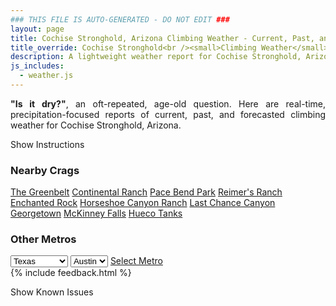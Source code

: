 ```yaml
---
### THIS FILE IS AUTO-GENERATED - DO NOT EDIT ###
layout: page
title: Cochise Stronghold, Arizona Climbing Weather - Current, Past, and Forecasted Report
title_override: Cochise Stronghold<br /><small>Climbing Weather</small>
description: A lightweight weather report for Cochise Stronghold, Arizona. Optimized for slow internet connections.
js_includes:
  - weather.js
---
```


<section class="measure center lh-copy f5-ns f6 ph2 mv4" style="text-align: justify;">
<strong>"Is it dry?"</strong>, an oft-repeated, age-old question. Here are real-time,
precipitation-focused reports of current, past, and forecasted climbing weather for Cochise Stronghold, Arizona.
</section>

<p id="settings-toggle" class="mw5 b center tc hover-light-red black-70 pointer">Show Instructions</p>
<section id="settings" class="overflow-hidden" style="display:none;">
    <div class="mv2 ph2 center">
        <div class="fn f6 tc pv2">
            <p class="measure lh-copy center"><strong>Show/hide hourly forecasts</strong> by clicking the desired day.</p>
            <hr class="mw5 p0 mv2 o-60 b0 bt b--light-red light-red bg-light-red">
            <p class="measure lh-copy center"><strong>Current and Past conditions</strong> are measured by the nearest weather station. <strong>Forecast conditions</strong> are calculated and polled separately.</p>
            <hr class="mw5 p0 mv2 o-60 b0 bt b--light-red light-red bg-light-red">
            <p class="measure lh-copy center"><strong>Having issues?</strong> Try <a id="clear-cache" class="no-underline relative fancy-link light-red hover-light-red" href="#">clearing the local cache</a>.</p>
            <hr class="mw5 p0 mv2 o-60 b0 bt b--light-red light-red bg-light-red">
            <p class="measure lh-copy center">Weather data sourced from <a class="no-underline fancy-link relative light-red" target="_blank" href="https://www.weather.gov/documentation/services-web-api">weather.gov</a>.</p>
        </div>
    </div>
</section>
<section id="weather" data-crag="cochise-stronghold-arizona" class="mv4-ns mv3 ph2 center"></section>
<section id="nearby" class="tc lh-copy">
  <h3>Nearby Crags</h3>
<a class="nowrap no-underline fancy-link relative light-red mh3" href="/crags/the-greenbelt-texas-weather.html">The Greenbelt</a>
<a class="nowrap no-underline fancy-link relative light-red mh3" href="/crags/continental-ranch-texas-weather.html">Continental Ranch</a>
<a class="nowrap no-underline fancy-link relative light-red mh3" href="/crags/pace-bend-park-texas-weather.html">Pace Bend Park</a>
<a class="nowrap no-underline fancy-link relative light-red mh3" href="/crags/reimers-ranch-texas-weather.html">Reimer's Ranch</a>
<a class="nowrap no-underline fancy-link relative light-red mh3" href="/crags/enchanted-rock-texas-weather.html">Enchanted Rock</a>
<a class="nowrap no-underline fancy-link relative light-red mh3" href="/crags/horseshoe-canyon-ranch-arkansas-weather.html">Horseshoe Canyon Ranch</a>
<a class="nowrap no-underline fancy-link relative light-red mh3" href="/crags/last-chance-canyon-new-mexico-weather.html">Last Chance Canyon</a>
<a class="nowrap no-underline fancy-link relative light-red mh3" href="/crags/georgetown-texas-weather.html">Georgetown</a>
<a class="nowrap no-underline fancy-link relative light-red mh3" href="/crags/mckinney-falls-texas-weather.html">McKinney Falls</a>
<a class="nowrap no-underline fancy-link relative light-red mh3" href="/crags/hueco-tanks-texas-weather.html">Hueco Tanks</a>
</section>
<section id="nearby" class="tc lh-copy">
  <h3>Other Metros</h3>
  <select class="ma1 bg-near-white pa2" id="stateSel">
    <option value="Texas" selected>Texas</option>
    <option value="Washington">Washington</option>
    <option value="Colorado">Colorado</option>
    <option value="Tennessee">Tennessee</option>
    <option value="Utah">Utah</option>
    <option value="California">California</option>
  </select>
  <select class="ma1 bg-near-white pa2" id="citySel">
    <option value="Austin" selected>Austin</option>
  </select>
  <a id="selectMetro" class="f6 link dim ph3 pv2 ma1 dib white bg-light-red" href="/crags/austin-texas-weather.html">Select Metro</a>
  <script>
    var states = [];
    states["Texas"] = "Austin"
    states["Washington"] = "Seattle"
    states["Colorado"] = "Denver"
    states["Tennessee"] = "Nashville"
    states["Utah"] = "Salt Lake City"
    states["California"] = "San Francisco|Los Angeles"
  </script>
</section>
{% include feedback.html %}
<p id="issues-toggle" class="mw5 b center tc hover-light-red black-70 pointer">Show Known Issues</p>
<section id="issues" class="overflow-hidden tc f6">
</section>

<script>
  var weekly_TWC_125_31 = {"updated":"2021-12-04T05:29:51+00:00","units":"us","forecastGenerator":"BaselineForecastGenerator","generatedAt":"2021-12-04T08:46:04+00:00","updateTime":"2021-12-04T05:29:51+00:00","validTimes":"2021-12-03T23:00:00+00:00/P7DT2H","elevation":{"unitCode":"wmoUnit:m","value":1712.0616},"periods":[{"number":1,"name":"Overnight","startTime":"2021-12-04T01:00:00-07:00","endTime":"2021-12-04T06:00:00-07:00","isDaytime":false,"temperature":45,"temperatureUnit":"F","temperatureTrend":null,"windSpeed":"3 mph","windDirection":"W","icon":"https://api.weather.gov/icons/land/night/few?size=medium","shortForecast":"Mostly Clear","detailedForecast":"Mostly clear, with a low around 45. West wind around 3 mph."},{"number":2,"name":"Saturday","startTime":"2021-12-04T06:00:00-07:00","endTime":"2021-12-04T18:00:00-07:00","isDaytime":true,"temperature":61,"temperatureUnit":"F","temperatureTrend":"falling","windSpeed":"2 to 6 mph","windDirection":"SSE","icon":"https://api.weather.gov/icons/land/day/sct?size=medium","shortForecast":"Mostly Sunny","detailedForecast":"Mostly sunny. High near 61, with temperatures falling to around 56 in the afternoon. South southeast wind 2 to 6 mph."},{"number":3,"name":"Saturday Night","startTime":"2021-12-04T18:00:00-07:00","endTime":"2021-12-05T06:00:00-07:00","isDaytime":false,"temperature":43,"temperatureUnit":"F","temperatureTrend":null,"windSpeed":"2 to 6 mph","windDirection":"W","icon":"https://api.weather.gov/icons/land/night/few?size=medium","shortForecast":"Mostly Clear","detailedForecast":"Mostly clear, with a low around 43. West wind 2 to 6 mph."},{"number":4,"name":"Sunday","startTime":"2021-12-05T06:00:00-07:00","endTime":"2021-12-05T18:00:00-07:00","isDaytime":true,"temperature":61,"temperatureUnit":"F","temperatureTrend":null,"windSpeed":"7 mph","windDirection":"NNW","icon":"https://api.weather.gov/icons/land/day/skc?size=medium","shortForecast":"Sunny","detailedForecast":"Sunny, with a high near 61. North northwest wind around 7 mph."},{"number":5,"name":"Sunday Night","startTime":"2021-12-05T18:00:00-07:00","endTime":"2021-12-06T06:00:00-07:00","isDaytime":false,"temperature":42,"temperatureUnit":"F","temperatureTrend":null,"windSpeed":"6 mph","windDirection":"SW","icon":"https://api.weather.gov/icons/land/night/skc?size=medium","shortForecast":"Clear","detailedForecast":"Clear, with a low around 42. Southwest wind around 6 mph."},{"number":6,"name":"Monday","startTime":"2021-12-06T06:00:00-07:00","endTime":"2021-12-06T18:00:00-07:00","isDaytime":true,"temperature":63,"temperatureUnit":"F","temperatureTrend":null,"windSpeed":"6 to 12 mph","windDirection":"SSW","icon":"https://api.weather.gov/icons/land/day/skc?size=medium","shortForecast":"Sunny","detailedForecast":"Sunny, with a high near 63."},{"number":7,"name":"Monday Night","startTime":"2021-12-06T18:00:00-07:00","endTime":"2021-12-07T06:00:00-07:00","isDaytime":false,"temperature":43,"temperatureUnit":"F","temperatureTrend":null,"windSpeed":"10 mph","windDirection":"SW","icon":"https://api.weather.gov/icons/land/night/sct?size=medium","shortForecast":"Partly Cloudy","detailedForecast":"Partly cloudy, with a low around 43."},{"number":8,"name":"Tuesday","startTime":"2021-12-07T06:00:00-07:00","endTime":"2021-12-07T18:00:00-07:00","isDaytime":true,"temperature":53,"temperatureUnit":"F","temperatureTrend":null,"windSpeed":"10 to 15 mph","windDirection":"SSW","icon":"https://api.weather.gov/icons/land/day/rain_showers,20?size=medium","shortForecast":"Slight Chance Rain Showers","detailedForecast":"A slight chance of rain showers after 11am. Partly sunny, with a high near 53. Chance of precipitation is 20%."},{"number":9,"name":"Tuesday Night","startTime":"2021-12-07T18:00:00-07:00","endTime":"2021-12-08T06:00:00-07:00","isDaytime":false,"temperature":39,"temperatureUnit":"F","temperatureTrend":null,"windSpeed":"7 to 12 mph","windDirection":"SW","icon":"https://api.weather.gov/icons/land/night/rain_showers,20?size=medium","shortForecast":"Slight Chance Rain Showers","detailedForecast":"A slight chance of rain showers. Partly cloudy, with a low around 39. Chance of precipitation is 20%."},{"number":10,"name":"Wednesday","startTime":"2021-12-08T06:00:00-07:00","endTime":"2021-12-08T18:00:00-07:00","isDaytime":true,"temperature":53,"temperatureUnit":"F","temperatureTrend":null,"windSpeed":"6 to 10 mph","windDirection":"SW","icon":"https://api.weather.gov/icons/land/day/rain_showers,20/sct?size=medium","shortForecast":"Slight Chance Rain Showers then Mostly Sunny","detailedForecast":"A slight chance of rain showers before 11am. Mostly sunny, with a high near 53. Chance of precipitation is 20%."},{"number":11,"name":"Wednesday Night","startTime":"2021-12-08T18:00:00-07:00","endTime":"2021-12-09T06:00:00-07:00","isDaytime":false,"temperature":39,"temperatureUnit":"F","temperatureTrend":null,"windSpeed":"8 mph","windDirection":"WSW","icon":"https://api.weather.gov/icons/land/night/few?size=medium","shortForecast":"Mostly Clear","detailedForecast":"Mostly clear, with a low around 39."},{"number":12,"name":"Thursday","startTime":"2021-12-09T06:00:00-07:00","endTime":"2021-12-09T18:00:00-07:00","isDaytime":true,"temperature":55,"temperatureUnit":"F","temperatureTrend":null,"windSpeed":"8 to 14 mph","windDirection":"SW","icon":"https://api.weather.gov/icons/land/day/few?size=medium","shortForecast":"Sunny","detailedForecast":"Sunny, with a high near 55."},{"number":13,"name":"Thursday Night","startTime":"2021-12-09T18:00:00-07:00","endTime":"2021-12-10T06:00:00-07:00","isDaytime":false,"temperature":43,"temperatureUnit":"F","temperatureTrend":null,"windSpeed":"10 to 14 mph","windDirection":"SW","icon":"https://api.weather.gov/icons/land/night/rain_showers,30/rain_showers,40?size=medium","shortForecast":"Chance Rain Showers","detailedForecast":"A chance of rain showers after 11pm. Partly cloudy, with a low around 43. Chance of precipitation is 40%."},{"number":14,"name":"Friday","startTime":"2021-12-10T06:00:00-07:00","endTime":"2021-12-10T18:00:00-07:00","isDaytime":true,"temperature":50,"temperatureUnit":"F","temperatureTrend":null,"windSpeed":"15 to 18 mph","windDirection":"SW","icon":"https://api.weather.gov/icons/land/day/rain_showers,40?size=medium","shortForecast":"Chance Rain Showers","detailedForecast":"A chance of rain showers. Partly sunny, with a high near 50. Chance of precipitation is 40%."}]}
  var hourly_TWC_125_31 = {"@context":["https://geojson.org/geojson-ld/geojson-context.jsonld",{"@version":"1.1","wx":"https://api.weather.gov/ontology#","geo":"http://www.opengis.net/ont/geosparql#","unit":"http://codes.wmo.int/common/unit/","@vocab":"https://api.weather.gov/ontology#"}],"type":"Feature","geometry":{"type":"Polygon","coordinates":[[[-110.0034649,31.9394525],[-110.0005152,31.916921600000002],[-109.9739618,31.919423400000003],[-109.9769063,31.941954600000003],[-110.0034649,31.9394525]]]},"properties":{"updated":"2021-12-04T05:29:51+00:00","units":"us","forecastGenerator":"HourlyForecastGenerator","generatedAt":"2021-12-04T08:46:05+00:00","updateTime":"2021-12-04T05:29:51+00:00","validTimes":"2021-12-03T23:00:00+00:00/P7DT2H","elevation":{"unitCode":"wmoUnit:m","value":1712.0616},"periods":[{"number":1,"name":"","startTime":"2021-12-04T01:00:00-07:00","endTime":"2021-12-04T02:00:00-07:00","isDaytime":false,"temperature":49,"temperatureUnit":"F","temperatureTrend":null,"windSpeed":"2 mph","windDirection":"W","icon":"https://api.weather.gov/icons/land/night/skc?size=small","shortForecast":"Clear","detailedForecast":""},{"number":2,"name":"","startTime":"2021-12-04T02:00:00-07:00","endTime":"2021-12-04T03:00:00-07:00","isDaytime":false,"temperature":48,"temperatureUnit":"F","temperatureTrend":null,"windSpeed":"3 mph","windDirection":"WNW","icon":"https://api.weather.gov/icons/land/night/skc?size=small","shortForecast":"Clear","detailedForecast":""},{"number":3,"name":"","startTime":"2021-12-04T03:00:00-07:00","endTime":"2021-12-04T04:00:00-07:00","isDaytime":false,"temperature":48,"temperatureUnit":"F","temperatureTrend":null,"windSpeed":"3 mph","windDirection":"S","icon":"https://api.weather.gov/icons/land/night/few?size=small","shortForecast":"Mostly Clear","detailedForecast":""},{"number":4,"name":"","startTime":"2021-12-04T04:00:00-07:00","endTime":"2021-12-04T05:00:00-07:00","isDaytime":false,"temperature":47,"temperatureUnit":"F","temperatureTrend":null,"windSpeed":"3 mph","windDirection":"ENE","icon":"https://api.weather.gov/icons/land/night/few?size=small","shortForecast":"Mostly Clear","detailedForecast":""},{"number":5,"name":"","startTime":"2021-12-04T05:00:00-07:00","endTime":"2021-12-04T06:00:00-07:00","isDaytime":false,"temperature":46,"temperatureUnit":"F","temperatureTrend":null,"windSpeed":"3 mph","windDirection":"ENE","icon":"https://api.weather.gov/icons/land/night/few?size=small","shortForecast":"Mostly Clear","detailedForecast":""},{"number":6,"name":"","startTime":"2021-12-04T06:00:00-07:00","endTime":"2021-12-04T07:00:00-07:00","isDaytime":true,"temperature":46,"temperatureUnit":"F","temperatureTrend":null,"windSpeed":"2 mph","windDirection":"E","icon":"https://api.weather.gov/icons/land/day/sct?size=small","shortForecast":"Mostly Sunny","detailedForecast":""},{"number":7,"name":"","startTime":"2021-12-04T07:00:00-07:00","endTime":"2021-12-04T08:00:00-07:00","isDaytime":true,"temperature":46,"temperatureUnit":"F","temperatureTrend":null,"windSpeed":"3 mph","windDirection":"ESE","icon":"https://api.weather.gov/icons/land/day/sct?size=small","shortForecast":"Mostly Sunny","detailedForecast":""},{"number":8,"name":"","startTime":"2021-12-04T08:00:00-07:00","endTime":"2021-12-04T09:00:00-07:00","isDaytime":true,"temperature":47,"temperatureUnit":"F","temperatureTrend":null,"windSpeed":"5 mph","windDirection":"SE","icon":"https://api.weather.gov/icons/land/day/sct?size=small","shortForecast":"Mostly Sunny","detailedForecast":""},{"number":9,"name":"","startTime":"2021-12-04T09:00:00-07:00","endTime":"2021-12-04T10:00:00-07:00","isDaytime":true,"temperature":53,"temperatureUnit":"F","temperatureTrend":null,"windSpeed":"6 mph","windDirection":"SE","icon":"https://api.weather.gov/icons/land/day/few?size=small","shortForecast":"Sunny","detailedForecast":""},{"number":10,"name":"","startTime":"2021-12-04T10:00:00-07:00","endTime":"2021-12-04T11:00:00-07:00","isDaytime":true,"temperature":56,"temperatureUnit":"F","temperatureTrend":null,"windSpeed":"6 mph","windDirection":"SSE","icon":"https://api.weather.gov/icons/land/day/few?size=small","shortForecast":"Sunny","detailedForecast":""},{"number":11,"name":"","startTime":"2021-12-04T11:00:00-07:00","endTime":"2021-12-04T12:00:00-07:00","isDaytime":true,"temperature":58,"temperatureUnit":"F","temperatureTrend":null,"windSpeed":"6 mph","windDirection":"SSE","icon":"https://api.weather.gov/icons/land/day/few?size=small","shortForecast":"Sunny","detailedForecast":""},{"number":12,"name":"","startTime":"2021-12-04T12:00:00-07:00","endTime":"2021-12-04T13:00:00-07:00","isDaytime":true,"temperature":60,"temperatureUnit":"F","temperatureTrend":null,"windSpeed":"6 mph","windDirection":"SSE","icon":"https://api.weather.gov/icons/land/day/sct?size=small","shortForecast":"Mostly Sunny","detailedForecast":""},{"number":13,"name":"","startTime":"2021-12-04T13:00:00-07:00","endTime":"2021-12-04T14:00:00-07:00","isDaytime":true,"temperature":60,"temperatureUnit":"F","temperatureTrend":null,"windSpeed":"6 mph","windDirection":"S","icon":"https://api.weather.gov/icons/land/day/sct?size=small","shortForecast":"Mostly Sunny","detailedForecast":""},{"number":14,"name":"","startTime":"2021-12-04T14:00:00-07:00","endTime":"2021-12-04T15:00:00-07:00","isDaytime":true,"temperature":61,"temperatureUnit":"F","temperatureTrend":null,"windSpeed":"6 mph","windDirection":"SW","icon":"https://api.weather.gov/icons/land/day/bkn?size=small","shortForecast":"Partly Sunny","detailedForecast":""},{"number":15,"name":"","startTime":"2021-12-04T15:00:00-07:00","endTime":"2021-12-04T16:00:00-07:00","isDaytime":true,"temperature":60,"temperatureUnit":"F","temperatureTrend":null,"windSpeed":"6 mph","windDirection":"SSW","icon":"https://api.weather.gov/icons/land/day/bkn?size=small","shortForecast":"Partly Sunny","detailedForecast":""},{"number":16,"name":"","startTime":"2021-12-04T16:00:00-07:00","endTime":"2021-12-04T17:00:00-07:00","isDaytime":true,"temperature":58,"temperatureUnit":"F","temperatureTrend":null,"windSpeed":"5 mph","windDirection":"SSW","icon":"https://api.weather.gov/icons/land/day/sct?size=small","shortForecast":"Mostly Sunny","detailedForecast":""},{"number":17,"name":"","startTime":"2021-12-04T17:00:00-07:00","endTime":"2021-12-04T18:00:00-07:00","isDaytime":true,"temperature":56,"temperatureUnit":"F","temperatureTrend":null,"windSpeed":"3 mph","windDirection":"WSW","icon":"https://api.weather.gov/icons/land/day/bkn?size=small","shortForecast":"Partly Sunny","detailedForecast":""},{"number":18,"name":"","startTime":"2021-12-04T18:00:00-07:00","endTime":"2021-12-04T19:00:00-07:00","isDaytime":false,"temperature":54,"temperatureUnit":"F","temperatureTrend":null,"windSpeed":"2 mph","windDirection":"WSW","icon":"https://api.weather.gov/icons/land/night/bkn?size=small","shortForecast":"Mostly Cloudy","detailedForecast":""},{"number":19,"name":"","startTime":"2021-12-04T19:00:00-07:00","endTime":"2021-12-04T20:00:00-07:00","isDaytime":false,"temperature":51,"temperatureUnit":"F","temperatureTrend":null,"windSpeed":"2 mph","windDirection":"SW","icon":"https://api.weather.gov/icons/land/night/sct?size=small","shortForecast":"Partly Cloudy","detailedForecast":""},{"number":20,"name":"","startTime":"2021-12-04T20:00:00-07:00","endTime":"2021-12-04T21:00:00-07:00","isDaytime":false,"temperature":49,"temperatureUnit":"F","temperatureTrend":null,"windSpeed":"3 mph","windDirection":"WSW","icon":"https://api.weather.gov/icons/land/night/few?size=small","shortForecast":"Mostly Clear","detailedForecast":""},{"number":21,"name":"","startTime":"2021-12-04T21:00:00-07:00","endTime":"2021-12-04T22:00:00-07:00","isDaytime":false,"temperature":47,"temperatureUnit":"F","temperatureTrend":null,"windSpeed":"3 mph","windDirection":"SW","icon":"https://api.weather.gov/icons/land/night/sct?size=small","shortForecast":"Partly Cloudy","detailedForecast":""},{"number":22,"name":"","startTime":"2021-12-04T22:00:00-07:00","endTime":"2021-12-04T23:00:00-07:00","isDaytime":false,"temperature":46,"temperatureUnit":"F","temperatureTrend":null,"windSpeed":"5 mph","windDirection":"WSW","icon":"https://api.weather.gov/icons/land/night/sct?size=small","shortForecast":"Partly Cloudy","detailedForecast":""},{"number":23,"name":"","startTime":"2021-12-04T23:00:00-07:00","endTime":"2021-12-05T00:00:00-07:00","isDaytime":false,"temperature":46,"temperatureUnit":"F","temperatureTrend":null,"windSpeed":"5 mph","windDirection":"W","icon":"https://api.weather.gov/icons/land/night/few?size=small","shortForecast":"Mostly Clear","detailedForecast":""},{"number":24,"name":"","startTime":"2021-12-05T00:00:00-07:00","endTime":"2021-12-05T01:00:00-07:00","isDaytime":false,"temperature":45,"temperatureUnit":"F","temperatureTrend":null,"windSpeed":"5 mph","windDirection":"WNW","icon":"https://api.weather.gov/icons/land/night/few?size=small","shortForecast":"Mostly Clear","detailedForecast":""},{"number":25,"name":"","startTime":"2021-12-05T01:00:00-07:00","endTime":"2021-12-05T02:00:00-07:00","isDaytime":false,"temperature":45,"temperatureUnit":"F","temperatureTrend":null,"windSpeed":"6 mph","windDirection":"NNW","icon":"https://api.weather.gov/icons/land/night/few?size=small","shortForecast":"Mostly Clear","detailedForecast":""},{"number":26,"name":"","startTime":"2021-12-05T02:00:00-07:00","endTime":"2021-12-05T03:00:00-07:00","isDaytime":false,"temperature":45,"temperatureUnit":"F","temperatureTrend":null,"windSpeed":"6 mph","windDirection":"N","icon":"https://api.weather.gov/icons/land/night/few?size=small","shortForecast":"Mostly Clear","detailedForecast":""},{"number":27,"name":"","startTime":"2021-12-05T03:00:00-07:00","endTime":"2021-12-05T04:00:00-07:00","isDaytime":false,"temperature":44,"temperatureUnit":"F","temperatureTrend":null,"windSpeed":"6 mph","windDirection":"N","icon":"https://api.weather.gov/icons/land/night/few?size=small","shortForecast":"Mostly Clear","detailedForecast":""},{"number":28,"name":"","startTime":"2021-12-05T04:00:00-07:00","endTime":"2021-12-05T05:00:00-07:00","isDaytime":false,"temperature":44,"temperatureUnit":"F","temperatureTrend":null,"windSpeed":"6 mph","windDirection":"N","icon":"https://api.weather.gov/icons/land/night/few?size=small","shortForecast":"Mostly Clear","detailedForecast":""},{"number":29,"name":"","startTime":"2021-12-05T05:00:00-07:00","endTime":"2021-12-05T06:00:00-07:00","isDaytime":false,"temperature":43,"temperatureUnit":"F","temperatureTrend":null,"windSpeed":"6 mph","windDirection":"N","icon":"https://api.weather.gov/icons/land/night/few?size=small","shortForecast":"Mostly Clear","detailedForecast":""},{"number":30,"name":"","startTime":"2021-12-05T06:00:00-07:00","endTime":"2021-12-05T07:00:00-07:00","isDaytime":true,"temperature":42,"temperatureUnit":"F","temperatureTrend":null,"windSpeed":"6 mph","windDirection":"N","icon":"https://api.weather.gov/icons/land/day/skc?size=small","shortForecast":"Sunny","detailedForecast":""},{"number":31,"name":"","startTime":"2021-12-05T07:00:00-07:00","endTime":"2021-12-05T08:00:00-07:00","isDaytime":true,"temperature":42,"temperatureUnit":"F","temperatureTrend":null,"windSpeed":"6 mph","windDirection":"N","icon":"https://api.weather.gov/icons/land/day/skc?size=small","shortForecast":"Sunny","detailedForecast":""},{"number":32,"name":"","startTime":"2021-12-05T08:00:00-07:00","endTime":"2021-12-05T09:00:00-07:00","isDaytime":true,"temperature":44,"temperatureUnit":"F","temperatureTrend":null,"windSpeed":"6 mph","windDirection":"N","icon":"https://api.weather.gov/icons/land/day/skc?size=small","shortForecast":"Sunny","detailedForecast":""},{"number":33,"name":"","startTime":"2021-12-05T09:00:00-07:00","endTime":"2021-12-05T10:00:00-07:00","isDaytime":true,"temperature":47,"temperatureUnit":"F","temperatureTrend":null,"windSpeed":"6 mph","windDirection":"N","icon":"https://api.weather.gov/icons/land/day/skc?size=small","shortForecast":"Sunny","detailedForecast":""},{"number":34,"name":"","startTime":"2021-12-05T10:00:00-07:00","endTime":"2021-12-05T11:00:00-07:00","isDaytime":true,"temperature":52,"temperatureUnit":"F","temperatureTrend":null,"windSpeed":"7 mph","windDirection":"N","icon":"https://api.weather.gov/icons/land/day/skc?size=small","shortForecast":"Sunny","detailedForecast":""},{"number":35,"name":"","startTime":"2021-12-05T11:00:00-07:00","endTime":"2021-12-05T12:00:00-07:00","isDaytime":true,"temperature":56,"temperatureUnit":"F","temperatureTrend":null,"windSpeed":"7 mph","windDirection":"N","icon":"https://api.weather.gov/icons/land/day/skc?size=small","shortForecast":"Sunny","detailedForecast":""},{"number":36,"name":"","startTime":"2021-12-05T12:00:00-07:00","endTime":"2021-12-05T13:00:00-07:00","isDaytime":true,"temperature":59,"temperatureUnit":"F","temperatureTrend":null,"windSpeed":"7 mph","windDirection":"NNW","icon":"https://api.weather.gov/icons/land/day/skc?size=small","shortForecast":"Sunny","detailedForecast":""},{"number":37,"name":"","startTime":"2021-12-05T13:00:00-07:00","endTime":"2021-12-05T14:00:00-07:00","isDaytime":true,"temperature":60,"temperatureUnit":"F","temperatureTrend":null,"windSpeed":"7 mph","windDirection":"NNW","icon":"https://api.weather.gov/icons/land/day/skc?size=small","shortForecast":"Sunny","detailedForecast":""},{"number":38,"name":"","startTime":"2021-12-05T14:00:00-07:00","endTime":"2021-12-05T15:00:00-07:00","isDaytime":true,"temperature":60,"temperatureUnit":"F","temperatureTrend":null,"windSpeed":"7 mph","windDirection":"NW","icon":"https://api.weather.gov/icons/land/day/skc?size=small","shortForecast":"Sunny","detailedForecast":""},{"number":39,"name":"","startTime":"2021-12-05T15:00:00-07:00","endTime":"2021-12-05T16:00:00-07:00","isDaytime":true,"temperature":59,"temperatureUnit":"F","temperatureTrend":null,"windSpeed":"7 mph","windDirection":"NW","icon":"https://api.weather.gov/icons/land/day/skc?size=small","shortForecast":"Sunny","detailedForecast":""},{"number":40,"name":"","startTime":"2021-12-05T16:00:00-07:00","endTime":"2021-12-05T17:00:00-07:00","isDaytime":true,"temperature":57,"temperatureUnit":"F","temperatureTrend":null,"windSpeed":"6 mph","windDirection":"NW","icon":"https://api.weather.gov/icons/land/day/skc?size=small","shortForecast":"Sunny","detailedForecast":""},{"number":41,"name":"","startTime":"2021-12-05T17:00:00-07:00","endTime":"2021-12-05T18:00:00-07:00","isDaytime":true,"temperature":55,"temperatureUnit":"F","temperatureTrend":null,"windSpeed":"6 mph","windDirection":"NW","icon":"https://api.weather.gov/icons/land/day/skc?size=small","shortForecast":"Sunny","detailedForecast":""},{"number":42,"name":"","startTime":"2021-12-05T18:00:00-07:00","endTime":"2021-12-05T19:00:00-07:00","isDaytime":false,"temperature":52,"temperatureUnit":"F","temperatureTrend":null,"windSpeed":"6 mph","windDirection":"NW","icon":"https://api.weather.gov/icons/land/night/skc?size=small","shortForecast":"Clear","detailedForecast":""},{"number":43,"name":"","startTime":"2021-12-05T19:00:00-07:00","endTime":"2021-12-05T20:00:00-07:00","isDaytime":false,"temperature":49,"temperatureUnit":"F","temperatureTrend":null,"windSpeed":"6 mph","windDirection":"WNW","icon":"https://api.weather.gov/icons/land/night/skc?size=small","shortForecast":"Clear","detailedForecast":""},{"number":44,"name":"","startTime":"2021-12-05T20:00:00-07:00","endTime":"2021-12-05T21:00:00-07:00","isDaytime":false,"temperature":47,"temperatureUnit":"F","temperatureTrend":null,"windSpeed":"6 mph","windDirection":"WNW","icon":"https://api.weather.gov/icons/land/night/skc?size=small","shortForecast":"Clear","detailedForecast":""},{"number":45,"name":"","startTime":"2021-12-05T21:00:00-07:00","endTime":"2021-12-05T22:00:00-07:00","isDaytime":false,"temperature":46,"temperatureUnit":"F","temperatureTrend":null,"windSpeed":"6 mph","windDirection":"WNW","icon":"https://api.weather.gov/icons/land/night/skc?size=small","shortForecast":"Clear","detailedForecast":""},{"number":46,"name":"","startTime":"2021-12-05T22:00:00-07:00","endTime":"2021-12-05T23:00:00-07:00","isDaytime":false,"temperature":46,"temperatureUnit":"F","temperatureTrend":null,"windSpeed":"6 mph","windDirection":"W","icon":"https://api.weather.gov/icons/land/night/skc?size=small","shortForecast":"Clear","detailedForecast":""},{"number":47,"name":"","startTime":"2021-12-05T23:00:00-07:00","endTime":"2021-12-06T00:00:00-07:00","isDaytime":false,"temperature":46,"temperatureUnit":"F","temperatureTrend":null,"windSpeed":"6 mph","windDirection":"W","icon":"https://api.weather.gov/icons/land/night/skc?size=small","shortForecast":"Clear","detailedForecast":""},{"number":48,"name":"","startTime":"2021-12-06T00:00:00-07:00","endTime":"2021-12-06T01:00:00-07:00","isDaytime":false,"temperature":46,"temperatureUnit":"F","temperatureTrend":null,"windSpeed":"6 mph","windDirection":"WSW","icon":"https://api.weather.gov/icons/land/night/skc?size=small","shortForecast":"Clear","detailedForecast":""},{"number":49,"name":"","startTime":"2021-12-06T01:00:00-07:00","endTime":"2021-12-06T02:00:00-07:00","isDaytime":false,"temperature":45,"temperatureUnit":"F","temperatureTrend":null,"windSpeed":"6 mph","windDirection":"SSW","icon":"https://api.weather.gov/icons/land/night/skc?size=small","shortForecast":"Clear","detailedForecast":""},{"number":50,"name":"","startTime":"2021-12-06T02:00:00-07:00","endTime":"2021-12-06T03:00:00-07:00","isDaytime":false,"temperature":44,"temperatureUnit":"F","temperatureTrend":null,"windSpeed":"6 mph","windDirection":"S","icon":"https://api.weather.gov/icons/land/night/skc?size=small","shortForecast":"Clear","detailedForecast":""},{"number":51,"name":"","startTime":"2021-12-06T03:00:00-07:00","endTime":"2021-12-06T04:00:00-07:00","isDaytime":false,"temperature":43,"temperatureUnit":"F","temperatureTrend":null,"windSpeed":"6 mph","windDirection":"S","icon":"https://api.weather.gov/icons/land/night/skc?size=small","shortForecast":"Clear","detailedForecast":""},{"number":52,"name":"","startTime":"2021-12-06T04:00:00-07:00","endTime":"2021-12-06T05:00:00-07:00","isDaytime":false,"temperature":43,"temperatureUnit":"F","temperatureTrend":null,"windSpeed":"6 mph","windDirection":"SSE","icon":"https://api.weather.gov/icons/land/night/skc?size=small","shortForecast":"Clear","detailedForecast":""},{"number":53,"name":"","startTime":"2021-12-06T05:00:00-07:00","endTime":"2021-12-06T06:00:00-07:00","isDaytime":false,"temperature":42,"temperatureUnit":"F","temperatureTrend":null,"windSpeed":"6 mph","windDirection":"SSE","icon":"https://api.weather.gov/icons/land/night/skc?size=small","shortForecast":"Clear","detailedForecast":""},{"number":54,"name":"","startTime":"2021-12-06T06:00:00-07:00","endTime":"2021-12-06T07:00:00-07:00","isDaytime":true,"temperature":42,"temperatureUnit":"F","temperatureTrend":null,"windSpeed":"6 mph","windDirection":"SSE","icon":"https://api.weather.gov/icons/land/day/skc?size=small","shortForecast":"Sunny","detailedForecast":""},{"number":55,"name":"","startTime":"2021-12-06T07:00:00-07:00","endTime":"2021-12-06T08:00:00-07:00","isDaytime":true,"temperature":43,"temperatureUnit":"F","temperatureTrend":null,"windSpeed":"6 mph","windDirection":"SSE","icon":"https://api.weather.gov/icons/land/day/skc?size=small","shortForecast":"Sunny","detailedForecast":""},{"number":56,"name":"","startTime":"2021-12-06T08:00:00-07:00","endTime":"2021-12-06T09:00:00-07:00","isDaytime":true,"temperature":45,"temperatureUnit":"F","temperatureTrend":null,"windSpeed":"6 mph","windDirection":"SSE","icon":"https://api.weather.gov/icons/land/day/skc?size=small","shortForecast":"Sunny","detailedForecast":""},{"number":57,"name":"","startTime":"2021-12-06T09:00:00-07:00","endTime":"2021-12-06T10:00:00-07:00","isDaytime":true,"temperature":48,"temperatureUnit":"F","temperatureTrend":null,"windSpeed":"7 mph","windDirection":"SSE","icon":"https://api.weather.gov/icons/land/day/skc?size=small","shortForecast":"Sunny","detailedForecast":""},{"number":58,"name":"","startTime":"2021-12-06T10:00:00-07:00","endTime":"2021-12-06T11:00:00-07:00","isDaytime":true,"temperature":53,"temperatureUnit":"F","temperatureTrend":null,"windSpeed":"8 mph","windDirection":"S","icon":"https://api.weather.gov/icons/land/day/skc?size=small","shortForecast":"Sunny","detailedForecast":""},{"number":59,"name":"","startTime":"2021-12-06T11:00:00-07:00","endTime":"2021-12-06T12:00:00-07:00","isDaytime":true,"temperature":57,"temperatureUnit":"F","temperatureTrend":null,"windSpeed":"9 mph","windDirection":"S","icon":"https://api.weather.gov/icons/land/day/skc?size=small","shortForecast":"Sunny","detailedForecast":""},{"number":60,"name":"","startTime":"2021-12-06T12:00:00-07:00","endTime":"2021-12-06T13:00:00-07:00","isDaytime":true,"temperature":60,"temperatureUnit":"F","temperatureTrend":null,"windSpeed":"10 mph","windDirection":"S","icon":"https://api.weather.gov/icons/land/day/skc?size=small","shortForecast":"Sunny","detailedForecast":""},{"number":61,"name":"","startTime":"2021-12-06T13:00:00-07:00","endTime":"2021-12-06T14:00:00-07:00","isDaytime":true,"temperature":62,"temperatureUnit":"F","temperatureTrend":null,"windSpeed":"12 mph","windDirection":"SW","icon":"https://api.weather.gov/icons/land/day/skc?size=small","shortForecast":"Sunny","detailedForecast":""},{"number":62,"name":"","startTime":"2021-12-06T14:00:00-07:00","endTime":"2021-12-06T15:00:00-07:00","isDaytime":true,"temperature":63,"temperatureUnit":"F","temperatureTrend":null,"windSpeed":"12 mph","windDirection":"SW","icon":"https://api.weather.gov/icons/land/day/skc?size=small","shortForecast":"Sunny","detailedForecast":""},{"number":63,"name":"","startTime":"2021-12-06T15:00:00-07:00","endTime":"2021-12-06T16:00:00-07:00","isDaytime":true,"temperature":62,"temperatureUnit":"F","temperatureTrend":null,"windSpeed":"12 mph","windDirection":"SW","icon":"https://api.weather.gov/icons/land/day/skc?size=small","shortForecast":"Sunny","detailedForecast":""},{"number":64,"name":"","startTime":"2021-12-06T16:00:00-07:00","endTime":"2021-12-06T17:00:00-07:00","isDaytime":true,"temperature":60,"temperatureUnit":"F","temperatureTrend":null,"windSpeed":"10 mph","windDirection":"WSW","icon":"https://api.weather.gov/icons/land/day/few?size=small","shortForecast":"Sunny","detailedForecast":""},{"number":65,"name":"","startTime":"2021-12-06T17:00:00-07:00","endTime":"2021-12-06T18:00:00-07:00","isDaytime":true,"temperature":58,"temperatureUnit":"F","temperatureTrend":null,"windSpeed":"10 mph","windDirection":"WSW","icon":"https://api.weather.gov/icons/land/day/few?size=small","shortForecast":"Sunny","detailedForecast":""},{"number":66,"name":"","startTime":"2021-12-06T18:00:00-07:00","endTime":"2021-12-06T19:00:00-07:00","isDaytime":false,"temperature":55,"temperatureUnit":"F","temperatureTrend":null,"windSpeed":"10 mph","windDirection":"WSW","icon":"https://api.weather.gov/icons/land/night/few?size=small","shortForecast":"Mostly Clear","detailedForecast":""},{"number":67,"name":"","startTime":"2021-12-06T19:00:00-07:00","endTime":"2021-12-06T20:00:00-07:00","isDaytime":false,"temperature":52,"temperatureUnit":"F","temperatureTrend":null,"windSpeed":"10 mph","windDirection":"SW","icon":"https://api.weather.gov/icons/land/night/few?size=small","shortForecast":"Mostly Clear","detailedForecast":""},{"number":68,"name":"","startTime":"2021-12-06T20:00:00-07:00","endTime":"2021-12-06T21:00:00-07:00","isDaytime":false,"temperature":50,"temperatureUnit":"F","temperatureTrend":null,"windSpeed":"10 mph","windDirection":"SW","icon":"https://api.weather.gov/icons/land/night/few?size=small","shortForecast":"Mostly Clear","detailedForecast":""},{"number":69,"name":"","startTime":"2021-12-06T21:00:00-07:00","endTime":"2021-12-06T22:00:00-07:00","isDaytime":false,"temperature":48,"temperatureUnit":"F","temperatureTrend":null,"windSpeed":"10 mph","windDirection":"SW","icon":"https://api.weather.gov/icons/land/night/few?size=small","shortForecast":"Mostly Clear","detailedForecast":""},{"number":70,"name":"","startTime":"2021-12-06T22:00:00-07:00","endTime":"2021-12-06T23:00:00-07:00","isDaytime":false,"temperature":47,"temperatureUnit":"F","temperatureTrend":null,"windSpeed":"10 mph","windDirection":"SW","icon":"https://api.weather.gov/icons/land/night/sct?size=small","shortForecast":"Partly Cloudy","detailedForecast":""},{"number":71,"name":"","startTime":"2021-12-06T23:00:00-07:00","endTime":"2021-12-07T00:00:00-07:00","isDaytime":false,"temperature":47,"temperatureUnit":"F","temperatureTrend":null,"windSpeed":"10 mph","windDirection":"SSW","icon":"https://api.weather.gov/icons/land/night/sct?size=small","shortForecast":"Partly Cloudy","detailedForecast":""},{"number":72,"name":"","startTime":"2021-12-07T00:00:00-07:00","endTime":"2021-12-07T01:00:00-07:00","isDaytime":false,"temperature":47,"temperatureUnit":"F","temperatureTrend":null,"windSpeed":"10 mph","windDirection":"SSW","icon":"https://api.weather.gov/icons/land/night/sct?size=small","shortForecast":"Partly Cloudy","detailedForecast":""},{"number":73,"name":"","startTime":"2021-12-07T01:00:00-07:00","endTime":"2021-12-07T02:00:00-07:00","isDaytime":false,"temperature":47,"temperatureUnit":"F","temperatureTrend":null,"windSpeed":"10 mph","windDirection":"SSW","icon":"https://api.weather.gov/icons/land/night/sct?size=small","shortForecast":"Partly Cloudy","detailedForecast":""},{"number":74,"name":"","startTime":"2021-12-07T02:00:00-07:00","endTime":"2021-12-07T03:00:00-07:00","isDaytime":false,"temperature":46,"temperatureUnit":"F","temperatureTrend":null,"windSpeed":"10 mph","windDirection":"SSW","icon":"https://api.weather.gov/icons/land/night/sct?size=small","shortForecast":"Partly Cloudy","detailedForecast":""},{"number":75,"name":"","startTime":"2021-12-07T03:00:00-07:00","endTime":"2021-12-07T04:00:00-07:00","isDaytime":false,"temperature":46,"temperatureUnit":"F","temperatureTrend":null,"windSpeed":"10 mph","windDirection":"SSW","icon":"https://api.weather.gov/icons/land/night/sct?size=small","shortForecast":"Partly Cloudy","detailedForecast":""},{"number":76,"name":"","startTime":"2021-12-07T04:00:00-07:00","endTime":"2021-12-07T05:00:00-07:00","isDaytime":false,"temperature":46,"temperatureUnit":"F","temperatureTrend":null,"windSpeed":"10 mph","windDirection":"S","icon":"https://api.weather.gov/icons/land/night/bkn?size=small","shortForecast":"Mostly Cloudy","detailedForecast":""},{"number":77,"name":"","startTime":"2021-12-07T05:00:00-07:00","endTime":"2021-12-07T06:00:00-07:00","isDaytime":false,"temperature":46,"temperatureUnit":"F","temperatureTrend":null,"windSpeed":"10 mph","windDirection":"S","icon":"https://api.weather.gov/icons/land/night/bkn?size=small","shortForecast":"Mostly Cloudy","detailedForecast":""},{"number":78,"name":"","startTime":"2021-12-07T06:00:00-07:00","endTime":"2021-12-07T07:00:00-07:00","isDaytime":true,"temperature":45,"temperatureUnit":"F","temperatureTrend":null,"windSpeed":"10 mph","windDirection":"S","icon":"https://api.weather.gov/icons/land/day/bkn?size=small","shortForecast":"Mostly Cloudy","detailedForecast":""},{"number":79,"name":"","startTime":"2021-12-07T07:00:00-07:00","endTime":"2021-12-07T08:00:00-07:00","isDaytime":true,"temperature":44,"temperatureUnit":"F","temperatureTrend":null,"windSpeed":"10 mph","windDirection":"S","icon":"https://api.weather.gov/icons/land/day/bkn?size=small","shortForecast":"Mostly Cloudy","detailedForecast":""},{"number":80,"name":"","startTime":"2021-12-07T08:00:00-07:00","endTime":"2021-12-07T09:00:00-07:00","isDaytime":true,"temperature":45,"temperatureUnit":"F","temperatureTrend":null,"windSpeed":"12 mph","windDirection":"S","icon":"https://api.weather.gov/icons/land/day/bkn?size=small","shortForecast":"Mostly Cloudy","detailedForecast":""},{"number":81,"name":"","startTime":"2021-12-07T09:00:00-07:00","endTime":"2021-12-07T10:00:00-07:00","isDaytime":true,"temperature":47,"temperatureUnit":"F","temperatureTrend":null,"windSpeed":"13 mph","windDirection":"SSW","icon":"https://api.weather.gov/icons/land/day/bkn?size=small","shortForecast":"Partly Sunny","detailedForecast":""},{"number":82,"name":"","startTime":"2021-12-07T10:00:00-07:00","endTime":"2021-12-07T11:00:00-07:00","isDaytime":true,"temperature":49,"temperatureUnit":"F","temperatureTrend":null,"windSpeed":"14 mph","windDirection":"SSW","icon":"https://api.weather.gov/icons/land/day/bkn?size=small","shortForecast":"Partly Sunny","detailedForecast":""},{"number":83,"name":"","startTime":"2021-12-07T11:00:00-07:00","endTime":"2021-12-07T12:00:00-07:00","isDaytime":true,"temperature":52,"temperatureUnit":"F","temperatureTrend":null,"windSpeed":"15 mph","windDirection":"SSW","icon":"https://api.weather.gov/icons/land/day/rain_showers?size=small","shortForecast":"Slight Chance Rain Showers","detailedForecast":""},{"number":84,"name":"","startTime":"2021-12-07T12:00:00-07:00","endTime":"2021-12-07T13:00:00-07:00","isDaytime":true,"temperature":53,"temperatureUnit":"F","temperatureTrend":null,"windSpeed":"15 mph","windDirection":"SSW","icon":"https://api.weather.gov/icons/land/day/rain_showers?size=small","shortForecast":"Slight Chance Rain Showers","detailedForecast":""},{"number":85,"name":"","startTime":"2021-12-07T13:00:00-07:00","endTime":"2021-12-07T14:00:00-07:00","isDaytime":true,"temperature":54,"temperatureUnit":"F","temperatureTrend":null,"windSpeed":"15 mph","windDirection":"SW","icon":"https://api.weather.gov/icons/land/day/rain_showers?size=small","shortForecast":"Slight Chance Rain Showers","detailedForecast":""},{"number":86,"name":"","startTime":"2021-12-07T14:00:00-07:00","endTime":"2021-12-07T15:00:00-07:00","isDaytime":true,"temperature":53,"temperatureUnit":"F","temperatureTrend":null,"windSpeed":"15 mph","windDirection":"SW","icon":"https://api.weather.gov/icons/land/day/rain_showers?size=small","shortForecast":"Slight Chance Rain Showers","detailedForecast":""},{"number":87,"name":"","startTime":"2021-12-07T15:00:00-07:00","endTime":"2021-12-07T16:00:00-07:00","isDaytime":true,"temperature":51,"temperatureUnit":"F","temperatureTrend":null,"windSpeed":"15 mph","windDirection":"SW","icon":"https://api.weather.gov/icons/land/day/rain_showers?size=small","shortForecast":"Slight Chance Rain Showers","detailedForecast":""},{"number":88,"name":"","startTime":"2021-12-07T16:00:00-07:00","endTime":"2021-12-07T17:00:00-07:00","isDaytime":true,"temperature":49,"temperatureUnit":"F","temperatureTrend":null,"windSpeed":"14 mph","windDirection":"SW","icon":"https://api.weather.gov/icons/land/day/rain_showers?size=small","shortForecast":"Slight Chance Rain Showers","detailedForecast":""},{"number":89,"name":"","startTime":"2021-12-07T17:00:00-07:00","endTime":"2021-12-07T18:00:00-07:00","isDaytime":true,"temperature":46,"temperatureUnit":"F","temperatureTrend":null,"windSpeed":"13 mph","windDirection":"SW","icon":"https://api.weather.gov/icons/land/day/rain_showers?size=small","shortForecast":"Slight Chance Rain Showers","detailedForecast":""},{"number":90,"name":"","startTime":"2021-12-07T18:00:00-07:00","endTime":"2021-12-07T19:00:00-07:00","isDaytime":false,"temperature":44,"temperatureUnit":"F","temperatureTrend":null,"windSpeed":"12 mph","windDirection":"SW","icon":"https://api.weather.gov/icons/land/night/rain_showers?size=small","shortForecast":"Slight Chance Rain Showers","detailedForecast":""},{"number":91,"name":"","startTime":"2021-12-07T19:00:00-07:00","endTime":"2021-12-07T20:00:00-07:00","isDaytime":false,"temperature":42,"temperatureUnit":"F","temperatureTrend":null,"windSpeed":"10 mph","windDirection":"WSW","icon":"https://api.weather.gov/icons/land/night/rain_showers?size=small","shortForecast":"Slight Chance Rain Showers","detailedForecast":""},{"number":92,"name":"","startTime":"2021-12-07T20:00:00-07:00","endTime":"2021-12-07T21:00:00-07:00","isDaytime":false,"temperature":40,"temperatureUnit":"F","temperatureTrend":null,"windSpeed":"9 mph","windDirection":"WSW","icon":"https://api.weather.gov/icons/land/night/rain_showers?size=small","shortForecast":"Slight Chance Rain Showers","detailedForecast":""},{"number":93,"name":"","startTime":"2021-12-07T21:00:00-07:00","endTime":"2021-12-07T22:00:00-07:00","isDaytime":false,"temperature":39,"temperatureUnit":"F","temperatureTrend":null,"windSpeed":"9 mph","windDirection":"WSW","icon":"https://api.weather.gov/icons/land/night/rain_showers?size=small","shortForecast":"Slight Chance Rain Showers","detailedForecast":""},{"number":94,"name":"","startTime":"2021-12-07T22:00:00-07:00","endTime":"2021-12-07T23:00:00-07:00","isDaytime":false,"temperature":39,"temperatureUnit":"F","temperatureTrend":null,"windSpeed":"10 mph","windDirection":"SW","icon":"https://api.weather.gov/icons/land/night/rain_showers?size=small","shortForecast":"Slight Chance Rain Showers","detailedForecast":""},{"number":95,"name":"","startTime":"2021-12-07T23:00:00-07:00","endTime":"2021-12-08T00:00:00-07:00","isDaytime":false,"temperature":39,"temperatureUnit":"F","temperatureTrend":null,"windSpeed":"10 mph","windDirection":"SW","icon":"https://api.weather.gov/icons/land/night/rain_showers?size=small","shortForecast":"Slight Chance Rain Showers","detailedForecast":""},{"number":96,"name":"","startTime":"2021-12-08T00:00:00-07:00","endTime":"2021-12-08T01:00:00-07:00","isDaytime":false,"temperature":39,"temperatureUnit":"F","temperatureTrend":null,"windSpeed":"9 mph","windDirection":"SW","icon":"https://api.weather.gov/icons/land/night/rain_showers?size=small","shortForecast":"Slight Chance Rain Showers","detailedForecast":""},{"number":97,"name":"","startTime":"2021-12-08T01:00:00-07:00","endTime":"2021-12-08T02:00:00-07:00","isDaytime":false,"temperature":39,"temperatureUnit":"F","temperatureTrend":null,"windSpeed":"8 mph","windDirection":"SSW","icon":"https://api.weather.gov/icons/land/night/rain_showers?size=small","shortForecast":"Slight Chance Rain Showers","detailedForecast":""},{"number":98,"name":"","startTime":"2021-12-08T02:00:00-07:00","endTime":"2021-12-08T03:00:00-07:00","isDaytime":false,"temperature":39,"temperatureUnit":"F","temperatureTrend":null,"windSpeed":"7 mph","windDirection":"SSW","icon":"https://api.weather.gov/icons/land/night/rain_showers?size=small","shortForecast":"Slight Chance Rain Showers","detailedForecast":""},{"number":99,"name":"","startTime":"2021-12-08T03:00:00-07:00","endTime":"2021-12-08T04:00:00-07:00","isDaytime":false,"temperature":40,"temperatureUnit":"F","temperatureTrend":null,"windSpeed":"7 mph","windDirection":"SSW","icon":"https://api.weather.gov/icons/land/night/rain_showers?size=small","shortForecast":"Slight Chance Rain Showers","detailedForecast":""},{"number":100,"name":"","startTime":"2021-12-08T04:00:00-07:00","endTime":"2021-12-08T05:00:00-07:00","isDaytime":false,"temperature":39,"temperatureUnit":"F","temperatureTrend":null,"windSpeed":"7 mph","windDirection":"S","icon":"https://api.weather.gov/icons/land/night/rain_showers?size=small","shortForecast":"Slight Chance Rain Showers","detailedForecast":""},{"number":101,"name":"","startTime":"2021-12-08T05:00:00-07:00","endTime":"2021-12-08T06:00:00-07:00","isDaytime":false,"temperature":39,"temperatureUnit":"F","temperatureTrend":null,"windSpeed":"7 mph","windDirection":"S","icon":"https://api.weather.gov/icons/land/night/rain_showers?size=small","shortForecast":"Slight Chance Rain Showers","detailedForecast":""},{"number":102,"name":"","startTime":"2021-12-08T06:00:00-07:00","endTime":"2021-12-08T07:00:00-07:00","isDaytime":true,"temperature":38,"temperatureUnit":"F","temperatureTrend":null,"windSpeed":"7 mph","windDirection":"S","icon":"https://api.weather.gov/icons/land/day/rain_showers?size=small","shortForecast":"Slight Chance Rain Showers","detailedForecast":""},{"number":103,"name":"","startTime":"2021-12-08T07:00:00-07:00","endTime":"2021-12-08T08:00:00-07:00","isDaytime":true,"temperature":38,"temperatureUnit":"F","temperatureTrend":null,"windSpeed":"6 mph","windDirection":"S","icon":"https://api.weather.gov/icons/land/day/rain_showers?size=small","shortForecast":"Slight Chance Rain Showers","detailedForecast":""},{"number":104,"name":"","startTime":"2021-12-08T08:00:00-07:00","endTime":"2021-12-08T09:00:00-07:00","isDaytime":true,"temperature":39,"temperatureUnit":"F","temperatureTrend":null,"windSpeed":"6 mph","windDirection":"S","icon":"https://api.weather.gov/icons/land/day/rain_showers?size=small","shortForecast":"Slight Chance Rain Showers","detailedForecast":""},{"number":105,"name":"","startTime":"2021-12-08T09:00:00-07:00","endTime":"2021-12-08T10:00:00-07:00","isDaytime":true,"temperature":41,"temperatureUnit":"F","temperatureTrend":null,"windSpeed":"7 mph","windDirection":"S","icon":"https://api.weather.gov/icons/land/day/rain_showers?size=small","shortForecast":"Slight Chance Rain Showers","detailedForecast":""},{"number":106,"name":"","startTime":"2021-12-08T10:00:00-07:00","endTime":"2021-12-08T11:00:00-07:00","isDaytime":true,"temperature":44,"temperatureUnit":"F","temperatureTrend":null,"windSpeed":"8 mph","windDirection":"SSW","icon":"https://api.weather.gov/icons/land/day/rain_showers?size=small","shortForecast":"Slight Chance Rain Showers","detailedForecast":""},{"number":107,"name":"","startTime":"2021-12-08T11:00:00-07:00","endTime":"2021-12-08T12:00:00-07:00","isDaytime":true,"temperature":47,"temperatureUnit":"F","temperatureTrend":null,"windSpeed":"9 mph","windDirection":"SSW","icon":"https://api.weather.gov/icons/land/day/few?size=small","shortForecast":"Sunny","detailedForecast":""},{"number":108,"name":"","startTime":"2021-12-08T12:00:00-07:00","endTime":"2021-12-08T13:00:00-07:00","isDaytime":true,"temperature":50,"temperatureUnit":"F","temperatureTrend":null,"windSpeed":"10 mph","windDirection":"SW","icon":"https://api.weather.gov/icons/land/day/few?size=small","shortForecast":"Sunny","detailedForecast":""},{"number":109,"name":"","startTime":"2021-12-08T13:00:00-07:00","endTime":"2021-12-08T14:00:00-07:00","isDaytime":true,"temperature":52,"temperatureUnit":"F","temperatureTrend":null,"windSpeed":"10 mph","windDirection":"WSW","icon":"https://api.weather.gov/icons/land/day/few?size=small","shortForecast":"Sunny","detailedForecast":""},{"number":110,"name":"","startTime":"2021-12-08T14:00:00-07:00","endTime":"2021-12-08T15:00:00-07:00","isDaytime":true,"temperature":52,"temperatureUnit":"F","temperatureTrend":null,"windSpeed":"10 mph","windDirection":"WSW","icon":"https://api.weather.gov/icons/land/day/few?size=small","shortForecast":"Sunny","detailedForecast":""},{"number":111,"name":"","startTime":"2021-12-08T15:00:00-07:00","endTime":"2021-12-08T16:00:00-07:00","isDaytime":true,"temperature":52,"temperatureUnit":"F","temperatureTrend":null,"windSpeed":"10 mph","windDirection":"W","icon":"https://api.weather.gov/icons/land/day/few?size=small","shortForecast":"Sunny","detailedForecast":""},{"number":112,"name":"","startTime":"2021-12-08T16:00:00-07:00","endTime":"2021-12-08T17:00:00-07:00","isDaytime":true,"temperature":50,"temperatureUnit":"F","temperatureTrend":null,"windSpeed":"9 mph","windDirection":"W","icon":"https://api.weather.gov/icons/land/day/few?size=small","shortForecast":"Sunny","detailedForecast":""},{"number":113,"name":"","startTime":"2021-12-08T17:00:00-07:00","endTime":"2021-12-08T18:00:00-07:00","isDaytime":true,"temperature":48,"temperatureUnit":"F","temperatureTrend":null,"windSpeed":"8 mph","windDirection":"W","icon":"https://api.weather.gov/icons/land/day/few?size=small","shortForecast":"Sunny","detailedForecast":""},{"number":114,"name":"","startTime":"2021-12-08T18:00:00-07:00","endTime":"2021-12-08T19:00:00-07:00","isDaytime":false,"temperature":46,"temperatureUnit":"F","temperatureTrend":null,"windSpeed":"8 mph","windDirection":"W","icon":"https://api.weather.gov/icons/land/night/few?size=small","shortForecast":"Mostly Clear","detailedForecast":""},{"number":115,"name":"","startTime":"2021-12-08T19:00:00-07:00","endTime":"2021-12-08T20:00:00-07:00","isDaytime":false,"temperature":44,"temperatureUnit":"F","temperatureTrend":null,"windSpeed":"7 mph","windDirection":"W","icon":"https://api.weather.gov/icons/land/night/few?size=small","shortForecast":"Mostly Clear","detailedForecast":""},{"number":116,"name":"","startTime":"2021-12-08T20:00:00-07:00","endTime":"2021-12-08T21:00:00-07:00","isDaytime":false,"temperature":43,"temperatureUnit":"F","temperatureTrend":null,"windSpeed":"7 mph","windDirection":"WSW","icon":"https://api.weather.gov/icons/land/night/few?size=small","shortForecast":"Mostly Clear","detailedForecast":""},{"number":117,"name":"","startTime":"2021-12-08T21:00:00-07:00","endTime":"2021-12-08T22:00:00-07:00","isDaytime":false,"temperature":42,"temperatureUnit":"F","temperatureTrend":null,"windSpeed":"7 mph","windDirection":"WSW","icon":"https://api.weather.gov/icons/land/night/few?size=small","shortForecast":"Mostly Clear","detailedForecast":""},{"number":118,"name":"","startTime":"2021-12-08T22:00:00-07:00","endTime":"2021-12-08T23:00:00-07:00","isDaytime":false,"temperature":41,"temperatureUnit":"F","temperatureTrend":null,"windSpeed":"7 mph","windDirection":"WSW","icon":"https://api.weather.gov/icons/land/night/few?size=small","shortForecast":"Mostly Clear","detailedForecast":""},{"number":119,"name":"","startTime":"2021-12-08T23:00:00-07:00","endTime":"2021-12-09T00:00:00-07:00","isDaytime":false,"temperature":41,"temperatureUnit":"F","temperatureTrend":null,"windSpeed":"7 mph","windDirection":"SW","icon":"https://api.weather.gov/icons/land/night/few?size=small","shortForecast":"Mostly Clear","detailedForecast":""},{"number":120,"name":"","startTime":"2021-12-09T00:00:00-07:00","endTime":"2021-12-09T01:00:00-07:00","isDaytime":false,"temperature":41,"temperatureUnit":"F","temperatureTrend":null,"windSpeed":"7 mph","windDirection":"SW","icon":"https://api.weather.gov/icons/land/night/few?size=small","shortForecast":"Mostly Clear","detailedForecast":""},{"number":121,"name":"","startTime":"2021-12-09T01:00:00-07:00","endTime":"2021-12-09T02:00:00-07:00","isDaytime":false,"temperature":41,"temperatureUnit":"F","temperatureTrend":null,"windSpeed":"8 mph","windDirection":"SW","icon":"https://api.weather.gov/icons/land/night/few?size=small","shortForecast":"Mostly Clear","detailedForecast":""},{"number":122,"name":"","startTime":"2021-12-09T02:00:00-07:00","endTime":"2021-12-09T03:00:00-07:00","isDaytime":false,"temperature":40,"temperatureUnit":"F","temperatureTrend":null,"windSpeed":"8 mph","windDirection":"SW","icon":"https://api.weather.gov/icons/land/night/few?size=small","shortForecast":"Mostly Clear","detailedForecast":""},{"number":123,"name":"","startTime":"2021-12-09T03:00:00-07:00","endTime":"2021-12-09T04:00:00-07:00","isDaytime":false,"temperature":40,"temperatureUnit":"F","temperatureTrend":null,"windSpeed":"8 mph","windDirection":"SW","icon":"https://api.weather.gov/icons/land/night/few?size=small","shortForecast":"Mostly Clear","detailedForecast":""},{"number":124,"name":"","startTime":"2021-12-09T04:00:00-07:00","endTime":"2021-12-09T05:00:00-07:00","isDaytime":false,"temperature":40,"temperatureUnit":"F","temperatureTrend":null,"windSpeed":"8 mph","windDirection":"SW","icon":"https://api.weather.gov/icons/land/night/few?size=small","shortForecast":"Mostly Clear","detailedForecast":""},{"number":125,"name":"","startTime":"2021-12-09T05:00:00-07:00","endTime":"2021-12-09T06:00:00-07:00","isDaytime":false,"temperature":39,"temperatureUnit":"F","temperatureTrend":null,"windSpeed":"8 mph","windDirection":"SW","icon":"https://api.weather.gov/icons/land/night/few?size=small","shortForecast":"Mostly Clear","detailedForecast":""},{"number":126,"name":"","startTime":"2021-12-09T06:00:00-07:00","endTime":"2021-12-09T07:00:00-07:00","isDaytime":true,"temperature":39,"temperatureUnit":"F","temperatureTrend":null,"windSpeed":"8 mph","windDirection":"SW","icon":"https://api.weather.gov/icons/land/day/few?size=small","shortForecast":"Sunny","detailedForecast":""},{"number":127,"name":"","startTime":"2021-12-09T07:00:00-07:00","endTime":"2021-12-09T08:00:00-07:00","isDaytime":true,"temperature":40,"temperatureUnit":"F","temperatureTrend":null,"windSpeed":"9 mph","windDirection":"SSW","icon":"https://api.weather.gov/icons/land/day/few?size=small","shortForecast":"Sunny","detailedForecast":""},{"number":128,"name":"","startTime":"2021-12-09T08:00:00-07:00","endTime":"2021-12-09T09:00:00-07:00","isDaytime":true,"temperature":41,"temperatureUnit":"F","temperatureTrend":null,"windSpeed":"9 mph","windDirection":"SSW","icon":"https://api.weather.gov/icons/land/day/few?size=small","shortForecast":"Sunny","detailedForecast":""},{"number":129,"name":"","startTime":"2021-12-09T09:00:00-07:00","endTime":"2021-12-09T10:00:00-07:00","isDaytime":true,"temperature":44,"temperatureUnit":"F","temperatureTrend":null,"windSpeed":"10 mph","windDirection":"SSW","icon":"https://api.weather.gov/icons/land/day/few?size=small","shortForecast":"Sunny","detailedForecast":""},{"number":130,"name":"","startTime":"2021-12-09T10:00:00-07:00","endTime":"2021-12-09T11:00:00-07:00","isDaytime":true,"temperature":47,"temperatureUnit":"F","temperatureTrend":null,"windSpeed":"10 mph","windDirection":"SW","icon":"https://api.weather.gov/icons/land/day/few?size=small","shortForecast":"Sunny","detailedForecast":""},{"number":131,"name":"","startTime":"2021-12-09T11:00:00-07:00","endTime":"2021-12-09T12:00:00-07:00","isDaytime":true,"temperature":50,"temperatureUnit":"F","temperatureTrend":null,"windSpeed":"12 mph","windDirection":"SW","icon":"https://api.weather.gov/icons/land/day/few?size=small","shortForecast":"Sunny","detailedForecast":""},{"number":132,"name":"","startTime":"2021-12-09T12:00:00-07:00","endTime":"2021-12-09T13:00:00-07:00","isDaytime":true,"temperature":53,"temperatureUnit":"F","temperatureTrend":null,"windSpeed":"13 mph","windDirection":"SW","icon":"https://api.weather.gov/icons/land/day/few?size=small","shortForecast":"Sunny","detailedForecast":""},{"number":133,"name":"","startTime":"2021-12-09T13:00:00-07:00","endTime":"2021-12-09T14:00:00-07:00","isDaytime":true,"temperature":55,"temperatureUnit":"F","temperatureTrend":null,"windSpeed":"13 mph","windDirection":"WSW","icon":"https://api.weather.gov/icons/land/day/few?size=small","shortForecast":"Sunny","detailedForecast":""},{"number":134,"name":"","startTime":"2021-12-09T14:00:00-07:00","endTime":"2021-12-09T15:00:00-07:00","isDaytime":true,"temperature":56,"temperatureUnit":"F","temperatureTrend":null,"windSpeed":"14 mph","windDirection":"WSW","icon":"https://api.weather.gov/icons/land/day/few?size=small","shortForecast":"Sunny","detailedForecast":""},{"number":135,"name":"","startTime":"2021-12-09T15:00:00-07:00","endTime":"2021-12-09T16:00:00-07:00","isDaytime":true,"temperature":55,"temperatureUnit":"F","temperatureTrend":null,"windSpeed":"14 mph","windDirection":"WSW","icon":"https://api.weather.gov/icons/land/day/few?size=small","shortForecast":"Sunny","detailedForecast":""},{"number":136,"name":"","startTime":"2021-12-09T16:00:00-07:00","endTime":"2021-12-09T17:00:00-07:00","isDaytime":true,"temperature":54,"temperatureUnit":"F","temperatureTrend":null,"windSpeed":"14 mph","windDirection":"WSW","icon":"https://api.weather.gov/icons/land/day/few?size=small","shortForecast":"Sunny","detailedForecast":""},{"number":137,"name":"","startTime":"2021-12-09T17:00:00-07:00","endTime":"2021-12-09T18:00:00-07:00","isDaytime":true,"temperature":51,"temperatureUnit":"F","temperatureTrend":null,"windSpeed":"14 mph","windDirection":"WSW","icon":"https://api.weather.gov/icons/land/day/sct?size=small","shortForecast":"Mostly Sunny","detailedForecast":""},{"number":138,"name":"","startTime":"2021-12-09T18:00:00-07:00","endTime":"2021-12-09T19:00:00-07:00","isDaytime":false,"temperature":49,"temperatureUnit":"F","temperatureTrend":null,"windSpeed":"13 mph","windDirection":"WSW","icon":"https://api.weather.gov/icons/land/night/sct?size=small","shortForecast":"Partly Cloudy","detailedForecast":""},{"number":139,"name":"","startTime":"2021-12-09T19:00:00-07:00","endTime":"2021-12-09T20:00:00-07:00","isDaytime":false,"temperature":47,"temperatureUnit":"F","temperatureTrend":null,"windSpeed":"12 mph","windDirection":"WSW","icon":"https://api.weather.gov/icons/land/night/sct?size=small","shortForecast":"Partly Cloudy","detailedForecast":""},{"number":140,"name":"","startTime":"2021-12-09T20:00:00-07:00","endTime":"2021-12-09T21:00:00-07:00","isDaytime":false,"temperature":46,"temperatureUnit":"F","temperatureTrend":null,"windSpeed":"10 mph","windDirection":"SW","icon":"https://api.weather.gov/icons/land/night/sct?size=small","shortForecast":"Partly Cloudy","detailedForecast":""},{"number":141,"name":"","startTime":"2021-12-09T21:00:00-07:00","endTime":"2021-12-09T22:00:00-07:00","isDaytime":false,"temperature":45,"temperatureUnit":"F","temperatureTrend":null,"windSpeed":"10 mph","windDirection":"SW","icon":"https://api.weather.gov/icons/land/night/sct?size=small","shortForecast":"Partly Cloudy","detailedForecast":""},{"number":142,"name":"","startTime":"2021-12-09T22:00:00-07:00","endTime":"2021-12-09T23:00:00-07:00","isDaytime":false,"temperature":45,"temperatureUnit":"F","temperatureTrend":null,"windSpeed":"10 mph","windDirection":"SW","icon":"https://api.weather.gov/icons/land/night/sct?size=small","shortForecast":"Partly Cloudy","detailedForecast":""},{"number":143,"name":"","startTime":"2021-12-09T23:00:00-07:00","endTime":"2021-12-10T00:00:00-07:00","isDaytime":false,"temperature":45,"temperatureUnit":"F","temperatureTrend":null,"windSpeed":"12 mph","windDirection":"SSW","icon":"https://api.weather.gov/icons/land/night/rain_showers?size=small","shortForecast":"Chance Rain Showers","detailedForecast":""},{"number":144,"name":"","startTime":"2021-12-10T00:00:00-07:00","endTime":"2021-12-10T01:00:00-07:00","isDaytime":false,"temperature":45,"temperatureUnit":"F","temperatureTrend":null,"windSpeed":"13 mph","windDirection":"SSW","icon":"https://api.weather.gov/icons/land/night/rain_showers?size=small","shortForecast":"Chance Rain Showers","detailedForecast":""},{"number":145,"name":"","startTime":"2021-12-10T01:00:00-07:00","endTime":"2021-12-10T02:00:00-07:00","isDaytime":false,"temperature":45,"temperatureUnit":"F","temperatureTrend":null,"windSpeed":"13 mph","windDirection":"SSW","icon":"https://api.weather.gov/icons/land/night/rain_showers?size=small","shortForecast":"Chance Rain Showers","detailedForecast":""},{"number":146,"name":"","startTime":"2021-12-10T02:00:00-07:00","endTime":"2021-12-10T03:00:00-07:00","isDaytime":false,"temperature":45,"temperatureUnit":"F","temperatureTrend":null,"windSpeed":"14 mph","windDirection":"SSW","icon":"https://api.weather.gov/icons/land/night/rain_showers?size=small","shortForecast":"Chance Rain Showers","detailedForecast":""},{"number":147,"name":"","startTime":"2021-12-10T03:00:00-07:00","endTime":"2021-12-10T04:00:00-07:00","isDaytime":false,"temperature":45,"temperatureUnit":"F","temperatureTrend":null,"windSpeed":"14 mph","windDirection":"SSW","icon":"https://api.weather.gov/icons/land/night/rain_showers?size=small","shortForecast":"Chance Rain Showers","detailedForecast":""},{"number":148,"name":"","startTime":"2021-12-10T04:00:00-07:00","endTime":"2021-12-10T05:00:00-07:00","isDaytime":false,"temperature":45,"temperatureUnit":"F","temperatureTrend":null,"windSpeed":"14 mph","windDirection":"SSW","icon":"https://api.weather.gov/icons/land/night/rain_showers?size=small","shortForecast":"Chance Rain Showers","detailedForecast":""},{"number":149,"name":"","startTime":"2021-12-10T05:00:00-07:00","endTime":"2021-12-10T06:00:00-07:00","isDaytime":false,"temperature":44,"temperatureUnit":"F","temperatureTrend":null,"windSpeed":"14 mph","windDirection":"SSW","icon":"https://api.weather.gov/icons/land/night/rain_showers?size=small","shortForecast":"Chance Rain Showers","detailedForecast":""},{"number":150,"name":"","startTime":"2021-12-10T06:00:00-07:00","endTime":"2021-12-10T07:00:00-07:00","isDaytime":true,"temperature":44,"temperatureUnit":"F","temperatureTrend":null,"windSpeed":"15 mph","windDirection":"SSW","icon":"https://api.weather.gov/icons/land/day/rain_showers?size=small","shortForecast":"Chance Rain Showers","detailedForecast":""},{"number":151,"name":"","startTime":"2021-12-10T07:00:00-07:00","endTime":"2021-12-10T08:00:00-07:00","isDaytime":true,"temperature":43,"temperatureUnit":"F","temperatureTrend":null,"windSpeed":"15 mph","windDirection":"SW","icon":"https://api.weather.gov/icons/land/day/rain_showers?size=small","shortForecast":"Chance Rain Showers","detailedForecast":""},{"number":152,"name":"","startTime":"2021-12-10T08:00:00-07:00","endTime":"2021-12-10T09:00:00-07:00","isDaytime":true,"temperature":43,"temperatureUnit":"F","temperatureTrend":null,"windSpeed":"16 mph","windDirection":"SW","icon":"https://api.weather.gov/icons/land/day/rain_showers?size=small","shortForecast":"Chance Rain Showers","detailedForecast":""},{"number":153,"name":"","startTime":"2021-12-10T09:00:00-07:00","endTime":"2021-12-10T10:00:00-07:00","isDaytime":true,"temperature":46,"temperatureUnit":"F","temperatureTrend":null,"windSpeed":"16 mph","windDirection":"SW","icon":"https://api.weather.gov/icons/land/day/rain_showers?size=small","shortForecast":"Chance Rain Showers","detailedForecast":""},{"number":154,"name":"","startTime":"2021-12-10T10:00:00-07:00","endTime":"2021-12-10T11:00:00-07:00","isDaytime":true,"temperature":49,"temperatureUnit":"F","temperatureTrend":null,"windSpeed":"17 mph","windDirection":"SW","icon":"https://api.weather.gov/icons/land/day/rain_showers?size=small","shortForecast":"Chance Rain Showers","detailedForecast":""},{"number":155,"name":"","startTime":"2021-12-10T11:00:00-07:00","endTime":"2021-12-10T12:00:00-07:00","isDaytime":true,"temperature":51,"temperatureUnit":"F","temperatureTrend":null,"windSpeed":"17 mph","windDirection":"SW","icon":"https://api.weather.gov/icons/land/day/rain_showers?size=small","shortForecast":"Chance Rain Showers","detailedForecast":""},{"number":156,"name":"","startTime":"2021-12-10T12:00:00-07:00","endTime":"2021-12-10T13:00:00-07:00","isDaytime":true,"temperature":50,"temperatureUnit":"F","temperatureTrend":null,"windSpeed":"17 mph","windDirection":"SW","icon":"https://api.weather.gov/icons/land/day/rain_showers?size=small","shortForecast":"Chance Rain Showers","detailedForecast":""}]}}
  var crags_config = [
  {
    "name": "Cochise Stronghold",
    "note": "Granite, so the exposed areas dry fast.",
    "mountainProject": "https://www.mountainproject.com/area/105738034/cochise-stronghold",
    "station": "KFHU",
    "office": "TWC/125,31",
    "coordinates": [
      -109.987,
      31.921
    ]
  }
]</script>
